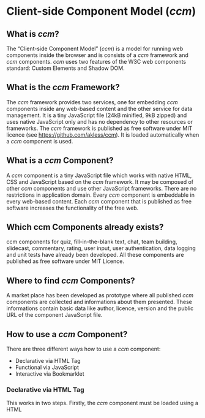 # Client-side Component Model (_ccm_)

## What is _ccm_?
The “Client-side Component Model” (_ccm_) is a model for running web components inside the browser and is consists of a _ccm_ framework and _ccm_ components. _ccm_ uses two features of the W3C web components standard: Custom Elements and Shadow DOM.

## What is the _ccm_ Framework?
The _ccm_ framework provides two services, one for embedding _ccm_ components inside any web-based content and the other service for data management. It is a tiny JavaScript file (24kB minified, 9kB zipped) and uses native JavaScript only and has no dependency to other resources or frameworks. The _ccm_ framework is published as free software under MIT licence (see https://github.com/akless/ccm). It is loaded automatically when a _ccm_ component is used.

## What is a _ccm_ Component?
A _ccm_ component is a tiny JavaScript file which works with native HTML, CSS and JavaScript based on the _ccm_ framework. It may be composed of other _ccm_ components and use other JavaScript frameworks. There are no restrictions in application domain. Every _ccm_ component is embeddable in every web-based content. Each _ccm_ component that is published as free software increases the functionality of the free web. 

## Which ccm Components already exists?
ccm components for quiz, fill-in-the-blank text, chat, team building, slidecast, commentary, rating, user input, user authentication, data logging and unit tests have already been developed. All these components are published as free software under MIT Licence.

## Where to find _ccm_ Components?
A market place has been developed as prototype where all published _ccm_ components are collected and informations about them presented. These informations contain basic data like author, licence, version and the public URL of the component JavaScript file.

## How to use a _ccm_ Component?
There are three different ways how to use a _ccm_ component:
* Declarative via HTML Tag
* Functional via JavaScript
* Interactive via Bookmarklet

### Declarative via HTML Tag
This works in two steps. Firstly, the _ccm_ component must be loaded using a HTML <script> tag. That results in a new usable HTML tag which is an W3C Custom Element. Secondly, use this HTML tag at any place inside the web-based content for embedding. Use the component specific HTML attributes of the tag and the component specific inner HTML tags for setting up the configuration data. If the configuration data is stored in a database or a JSON file, it can be loaded directly from there with the _ccm_ specific HTML attribute “key”. The HTML tag then acts like an embed key.

### Functional via JavaScript
This works in two steps. Firstly, the _ccm_ framework must be loaded using a HTML <script> tag. Secondly, call the method of the _ccm_ framework for running a _ccm_ component. The method needs the URL of the _ccm_ component JavaScript file and the configuration data.

### Interactive via Bookmarklet
A bookmarklet is a browser bookmark enriched by JavaScript. Our _ccm_ market place provides a bookmarklet for each published component. Every web user can use such a bookmarklet on any web page to add a new draggable and resizable web page area with the embedded component in it.

## On-demand and Cross-domain Embedding of a _ccm_ Component
A _ccm_ component is embeddable on-demand and cross-domain inside any web-based content. On-demand means that a component is not only embeddable when a website is loading, it can also be included later. Cross-domain means that components must not be located on the same server where the actual website comes from, but it can be located on any other web server. With both aspects, any web user is able to embed a component in any currently viewed web page (see 2.2.6.3). The embedding of a _ccm_ component works without iFrame.

## _ccm_ Components are Recombinable
Like the Lego way, _ccm_ components are recombinable. This results in a dependency tree. For example the component for rendering a learning unit reuses the components for quiz and video and the video component reuses components for commentary and rating (see Figure 1). These dependencies are automatically solved recursively and asynchronously by the _ccm_ framework at runtime. The framework makes sure that all dependent resources are loaded in parallel and no resource is loaded twice. Any dependent resource and data can be loaded cross-domain.

## _ccm_ is Versioned and Backward Compatible
The _ccm_ framework and all _ccm_ components are versioned and use Semantic Versioning 2.0.0 (see http://semver.org). The same _ccm_ component can be embedded multiple times in the same web page and also different versions of a component without any conflicts and side effects. That is because each component and version has its own namespace inside a web page. It is also possible to use different versions of the _ccm_ framework in the same web page. This ensures backward compatibility.

## Providing of a _ccm_ Component as Mobile Web App
Each _ccm_ component can be provided as mobile web app in two steps:
Embed the component inside the HTML <body> tag of a blank web page.
Add the appropriate HTML <meta> tags to display the web page on mobile devices as native app.
Now a user can open the web page and  store it as mobile web app on the home screen of a mobile device.

## Service for Data Management
The _ccm_ framework provides a service for component developers for data management. It allows the usage of _ccm_ datastores. A _ccm_ datastore can manage datasets in one of three choosable data levels and can also be used autonomously of _ccm_ components for easy data management. The different data levels are described below. _ccm_ datastores are intended to be universal and provide a simple uniform API for basic CRUD operations to create, read, update and delete datasets.

### Data Level 1: Local Object
On the first level the data will be managed in an local object. Than all managed datasets are fugitive data which are gone by leaving the actual opened website.

### Data Level 2: Client-side Database
On the second level the data will be managed in a client-side database. Than all managed data is still there after page reload. This is specially interesting for offline functionality.

### Data Level 3: Server-side Database
On the third level the data will be managed in any server-side database of choice. The server must have an _ccm_ compatible interface. Than all managed datasets are stored persistently on a server and they are not bound to a specific client. Different network protocols are possible for communication between client and server. In case of realtime communication with Web Socket as network protocol for a _ccm_ datastore with data level 3, the server informs every active client about changing data sets. Then a _ccm_ component which uses such a datastore can react to this changes. That means mostly to update immediately content in the frontend.

## Cross-domain Realtime Communication
If _ccm_ components are using the same _ccm_ datastore with data level 3 and Websocket Protocol (see 2.2.11.3), than the components are able to exchange data in realtime. If the _ccm_ components are used in different domains or web-based platforms, this realtime communication is cross-domain.
